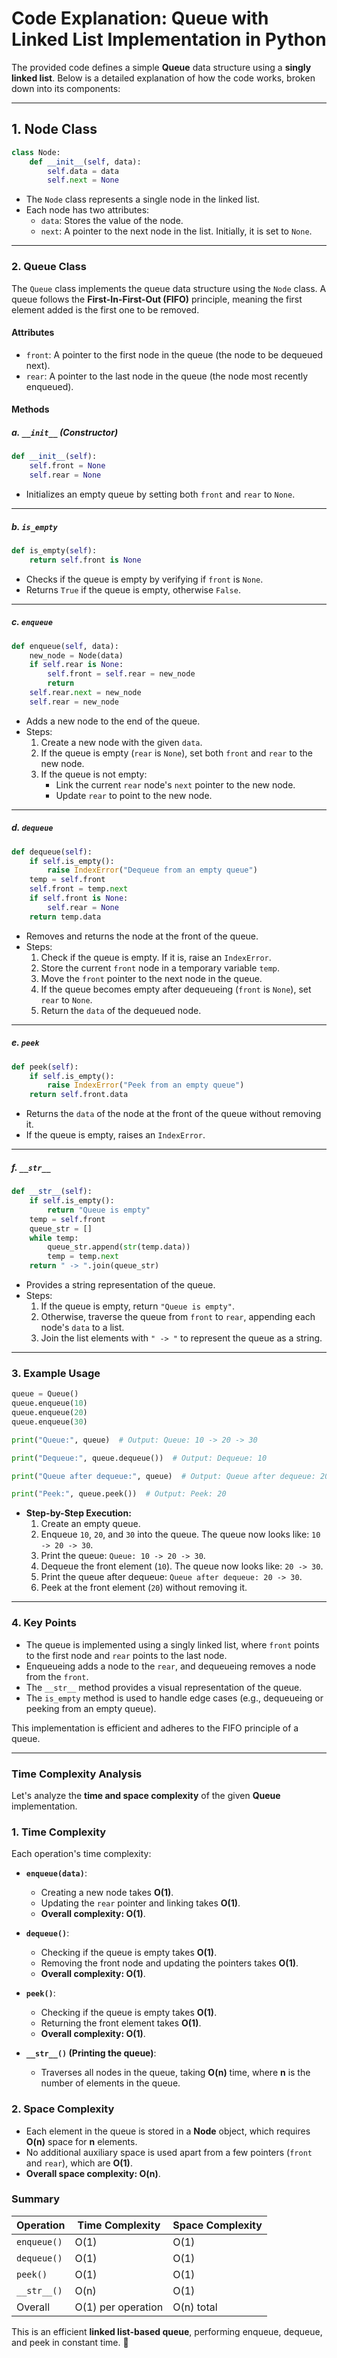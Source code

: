 # Code Explanation: Queue with Linked List Implementation in Python

The provided code defines a simple **Queue** data structure using a **singly linked list**. Below is a detailed explanation of how the code works, broken down into its components:

---

## 1. **Node Class**

```python
class Node:
    def __init__(self, data):
        self.data = data
        self.next = None
```

- The `Node` class represents a single node in the linked list.
- Each node has two attributes:
  - `data`: Stores the value of the node.
  - `next`: A pointer to the next node in the list. Initially, it is set to `None`.

---

### 2. **Queue Class**

The `Queue` class implements the queue data structure using the `Node` class. A queue follows the **First-In-First-Out (FIFO)** principle, meaning the first element added is the first one to be removed.

#### Attributes

- `front`: A pointer to the first node in the queue (the node to be dequeued next).
- `rear`: A pointer to the last node in the queue (the node most recently enqueued).

#### Methods

##### a. **`__init__` (Constructor)**

```python
def __init__(self):
    self.front = None
    self.rear = None
```

- Initializes an empty queue by setting both `front` and `rear` to `None`.

---

##### b. **`is_empty`**

```python
def is_empty(self):
    return self.front is None
```

- Checks if the queue is empty by verifying if `front` is `None`.
- Returns `True` if the queue is empty, otherwise `False`.

---

##### c. **`enqueue`**

```python
def enqueue(self, data):
    new_node = Node(data)
    if self.rear is None:
        self.front = self.rear = new_node
        return
    self.rear.next = new_node
    self.rear = new_node
```

- Adds a new node to the end of the queue.
- Steps:
  1. Create a new node with the given `data`.
  2. If the queue is empty (`rear` is `None`), set both `front` and `rear` to the new node.
  3. If the queue is not empty:
     - Link the current `rear` node's `next` pointer to the new node.
     - Update `rear` to point to the new node.

---

##### d. **`dequeue`**

```python
def dequeue(self):
    if self.is_empty():
        raise IndexError("Dequeue from an empty queue")
    temp = self.front
    self.front = temp.next
    if self.front is None:
        self.rear = None
    return temp.data
```

- Removes and returns the node at the front of the queue.
- Steps:
  1. Check if the queue is empty. If it is, raise an `IndexError`.
  2. Store the current `front` node in a temporary variable `temp`.
  3. Move the `front` pointer to the next node in the queue.
  4. If the queue becomes empty after dequeueing (`front` is `None`), set `rear` to `None`.
  5. Return the `data` of the dequeued node.

---

##### e. **`peek`**

```python
def peek(self):
    if self.is_empty():
        raise IndexError("Peek from an empty queue")
    return self.front.data
```

- Returns the `data` of the node at the front of the queue without removing it.
- If the queue is empty, raises an `IndexError`.

---

##### f. **`__str__`**

```python
def __str__(self):
    if self.is_empty():
        return "Queue is empty"
    temp = self.front
    queue_str = []
    while temp:
        queue_str.append(str(temp.data))
        temp = temp.next
    return " -> ".join(queue_str)
```

- Provides a string representation of the queue.
- Steps:
  1. If the queue is empty, return `"Queue is empty"`.
  2. Otherwise, traverse the queue from `front` to `rear`, appending each node's `data` to a list.
  3. Join the list elements with `" -> "` to represent the queue as a string.

---

### 3. **Example Usage**

```python
queue = Queue()
queue.enqueue(10)
queue.enqueue(20)
queue.enqueue(30)

print("Queue:", queue)  # Output: Queue: 10 -> 20 -> 30

print("Dequeue:", queue.dequeue())  # Output: Dequeue: 10

print("Queue after dequeue:", queue)  # Output: Queue after dequeue: 20 -> 30

print("Peek:", queue.peek())  # Output: Peek: 20
```

- **Step-by-Step Execution:**
  1. Create an empty queue.
  2. Enqueue `10`, `20`, and `30` into the queue. The queue now looks like: `10 -> 20 -> 30`.
  3. Print the queue: `Queue: 10 -> 20 -> 30`.
  4. Dequeue the front element (`10`). The queue now looks like: `20 -> 30`.
  5. Print the queue after dequeue: `Queue after dequeue: 20 -> 30`.
  6. Peek at the front element (`20`) without removing it.

---

### 4. **Key Points**

- The queue is implemented using a singly linked list, where `front` points to the first node and `rear` points to the last node.
- Enqueueing adds a node to the `rear`, and dequeueing removes a node from the `front`.
- The `__str__` method provides a visual representation of the queue.
- The `is_empty` method is used to handle edge cases (e.g., dequeueing or peeking from an empty queue).

This implementation is efficient and adheres to the FIFO principle of a queue.

---

### Time Complexity Analysis

Let's analyze the **time and space complexity** of the given **Queue** implementation.

### 1. **Time Complexity**

Each operation's time complexity:

- **`enqueue(data)`**:  
  - Creating a new node takes **O(1)**.  
  - Updating the `rear` pointer and linking takes **O(1)**.  
  - **Overall complexity: O(1)**.

- **`dequeue()`**:  
  - Checking if the queue is empty takes **O(1)**.  
  - Removing the front node and updating the pointers takes **O(1)**.  
  - **Overall complexity: O(1)**.

- **`peek()`**:  
  - Checking if the queue is empty takes **O(1)**.  
  - Returning the front element takes **O(1)**.  
  - **Overall complexity: O(1)**.

- **`__str__()` (Printing the queue)**:  
  - Traverses all nodes in the queue, taking **O(n)** time, where **n** is the number of elements in the queue.

### 2. **Space Complexity**

- Each element in the queue is stored in a **Node** object, which requires **O(n)** space for **n** elements.
- No additional auxiliary space is used apart from a few pointers (`front` and `rear`), which are **O(1)**.
- **Overall space complexity: O(n)**.

### Summary

| Operation  | Time Complexity | Space Complexity |
|------------|---------------|------------------|
| `enqueue()` | O(1) | O(1) |
| `dequeue()` | O(1) | O(1) |
| `peek()` | O(1) | O(1) |
| `__str__()` | O(n) | O(1) |
| Overall | O(1) per operation | O(n) total |

This is an efficient **linked list-based queue**, performing enqueue, dequeue, and peek in constant time. 🚀
